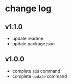 # change log

## v1.1.0

* update readme
* update package.json

## v1.0.0

* complete `add` command
* complete `update` command
